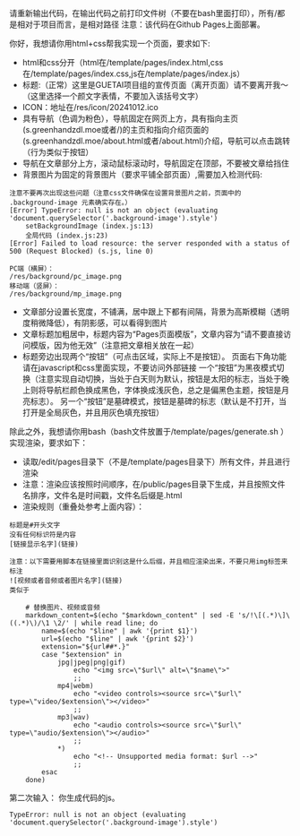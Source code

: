 请重新输出代码，在输出代码之前打印文件树（不要在bash里面打印），所有/都是相对于项目而言，是相对路径
注意：该代码在Github Pages上面部署。

你好，我想请你用html+css帮我实现一个页面，要求如下:
* html和css分开（html在/template/pages/index.html,css在/template/pages/index.css,js在/template/pages/index.js）
* 标题:（正常）这里是GUETAI项目组的宣传页面（离开页面）请不要离开我～（这里选择一个颜文字表情，不要加入该括号文字）
* ICON：地址在/res/icon/20241012.ico
* 具有导航（色调为粉色），导航固定在网页上方，具有指向主页(s.greenhandzdl.moe或者/)的主页和指向介绍页面的(s.greenhandzdl.moe/about.html或者/about.html)介绍，导航可以点击跳转（行为类似于按钮）
* 导航在文章部分上方，滚动鼠标滚动时，导航固定在顶部，不要被文章给挡住
* 背景图片为固定的背景图片（要求平铺全部页面）,需要加入检测代码:
```
注意不要再次出现这些问题（注意css文件确保在设置背景图片之前，页面中的 .background-image 元素确实存在。）
[Error] TypeError: null is not an object (evaluating 'document.querySelector('.background-image').style')
	setBackgroundImage (index.js:13)
	全局代码 (index.js:23)
[Error] Failed to load resource: the server responded with a status of 500 (Request Blocked) (s.js, line 0)
```
```
PC端（横屏）：
/res/background/pc_image.png
移动端（竖屏）：
/res/background/mp_image.png
```
* 文章部分设置长宽度，不铺满，居中跟上下都有间隔，背景为高斯模糊（透明度稍微降低），有阴影感，可以看得到图片
* 文章标题加粗居中，标题内容为“Pages页面模版”，文章内容为“请不要直接访问模版，因为他无效”（注意把文章相关放在一起）
* 标题旁边出现两个“按钮”（可点击区域，实际上不是按钮）。
页面右下角功能请在javascript和css里面实现，不要访问外部链接
一个“按钮”为黑夜模式切换（注意实现自动切换，当处于白天则为默认，按钮是太阳的标志，当处于晚上则将导航栏颜色换成黑色，字体换成浅灰色，总之是偏黑色主题，按钮是月亮标志）。
另一个“按钮”是墓碑模式，按钮是墓碑的标志（默认是不打开，当打开是全局灰色，并且用灰色填充按钮）

除此之外，我想请你用bash（bash文件放置于/template/pages/generate.sh
）实现渲染，要求如下：
* 读取/edit/pages目录下（不是/template/pages目录下）所有文件，并且进行渲染
* 注意：渲染应该按照时间顺序，在/public/pages目录下生成，并且按照文件名排序，文件名是时间戳，文件名后缀是.html
* 渲染规则（重叠处参考上面内容）：
```
标题是#开头文字
没有任何标识符是内容
[链接显示名字](链接)

注意：以下需要用脚本在链接里面识别这是什么后缀，并且相应渲染出来，不要只用img标签来标注
![视频或者音频或者图片名字](链接)
类似于

    # 替换图片、视频或音频
    markdown_content=$(echo "$markdown_content" | sed -E 's/!\[(.*)\]\((.*)\)/\1 \2/' | while read line; do
        name=$(echo "$line" | awk '{print $1}')
        url=$(echo "$line" | awk '{print $2}')
        extension="${url##*.}"
        case "$extension" in
            jpg|jpeg|png|gif)
                echo "<img src=\"$url\" alt=\"$name\">"
                ;;
            mp4|webm)
                echo "<video controls><source src=\"$url\" type=\"video/$extension\"></video>"
                ;;
            mp3|wav)
                echo "<audio controls><source src=\"$url\" type=\"audio/$extension\"></audio>"
                ;;
            *)
                echo "<!-- Unsupported media format: $url -->"
                ;;
        esac
    done)
```

第二次输入：
你生成代码的js。
```
TypeError: null is not an object (evaluating 'document.querySelector('.background-image').style')
```